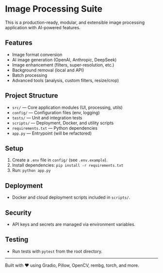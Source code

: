 # Image Processing Suite

This is a production-ready, modular, and extensible image processing application with AI-powered features.

## Features
- Image format conversion
- AI image generation (OpenAI, Anthropic, DeepSeek)
- Image enhancement (filters, super-resolution, etc.)
- Background removal (local and API)
- Batch processing
- Advanced tools (analysis, custom filters, resize/crop)

## Project Structure
- `src/` — Core application modules (UI, processing, utils)
- `config/` — Configuration files (env, logging)
- `tests/` — Unit and integration tests
- `scripts/` — Deployment, Docker, and utility scripts
- `requirements.txt` — Python dependencies
- `app.py` — Entrypoint (will be refactored)

## Setup
1. Create a `.env` file in `config/` (see `.env.example`).
2. Install dependencies: `pip install -r requirements.txt`
3. Run: `python app.py`

## Deployment
- Docker and cloud deployment scripts included in `scripts/`.

## Security
- API keys and secrets are managed via environment variables.

## Testing
- Run tests with `pytest` from the root directory.

---
Built with ❤️ using Gradio, Pillow, OpenCV, rembg, torch, and more.
